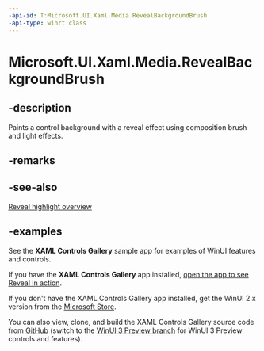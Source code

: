 ```yaml
---
-api-id: T:Microsoft.UI.Xaml.Media.RevealBackgroundBrush
-api-type: winrt class
---
```

<!-- Class syntax.
public class RevealBackgroundBrush : RevealBrush, RevealBrush
-->

# Microsoft.UI.Xaml.Media.RevealBackgroundBrush

## -description

Paints a control background with a reveal effect using composition brush and light effects.

## -remarks

## -see-also

[Reveal highlight overview](/windows/uwp/design/style/reveal)

## -examples

See the **XAML Controls Gallery** sample app for examples of WinUI features and controls.

If you have the **XAML Controls Gallery** app installed, [open the app to see Reveal in action](xamlcontrolsgallery:/item/Reveal).

If you don't have the XAML Controls Gallery app installed, get the WinUI 2.x version from the [Microsoft Store](https://www.microsoft.com/p/xaml-controls-gallery/9msvh128x2zt).

You can also view, clone, and build the XAML Controls Gallery source code from [GitHub](https://github.com/Microsoft/Xaml-Controls-Gallery) (switch to the [WinUI 3 Preview branch](https://github.com/microsoft/Xaml-Controls-Gallery/tree/winui3preview) for WinUI 3 Preview controls and features).
